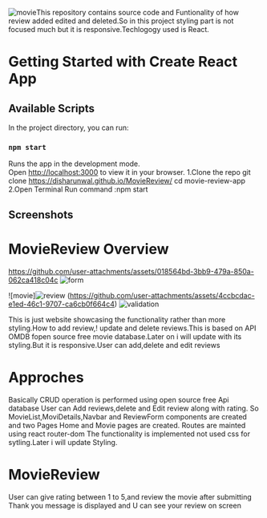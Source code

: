 ![movie](https://github.com/user-attachments/assets/78b145f5-5db5-465e-beef-6aa761f804dd)This repository contains source code and Funtionality of how review added edited and deleted.So in this project styling  part is not focused much but it is responsive.Techlogogy used is React.
# Getting Started with Create React App

## Available Scripts

In the project directory, you can run:

### `npm start`

Runs the app in the development mode.\
Open [http://localhost:3000](http://localhost:3000) to view it in your browser.
1.Clone the repo git clone https://disharunwal.github.io/MovieReview/
cd movie-review-app
2.Open Terminal Run command :npm start

## Screenshots


# MovieReview Overview

https://github.com/user-attachments/assets/018564bd-3bb9-479a-850a-062ca418c04c
![form](https://github.com/user-attachments/assets/3888d154-bc2e-465d-9546-79592d3fdd9d)

![movie]![review](https://github.com/user-attachments/assets/d471fca5-6c8a-49cb-b1c8-bcfc59852abe)
(https://github.com/user-attachments/assets/4ccbcdac-e1ed-46c1-9707-ca6cb0f664c4)
![validation](https://github.com/user-attachments/assets/41b49c8a-6497-4596-9a96-9bb0b50970a6)

This is just website showcasing the functionality rather than more styling.How to add review,!
update and delete reviews.This is based on API OMDB fopen source free movie database.Later on i will update with its styling.But it is responsive.User can add,delete and edit reviews
# Approches
Basically CRUD operation is performed using open source free Api database User can Add reviews,delete and Edit review along with rating.
So MovieList,MoviDetails,Navbar and ReviewForm components are created and two Pages Home and Movie pages are created.
Routes are mainted using react router-dom
The functionality is implemented not used css for sytling.Later i will update Styling.

# MovieReview
User can give rating between 1 to 5,and review the movie after submitting Thank you message is displayed and U can see your review on screen 
